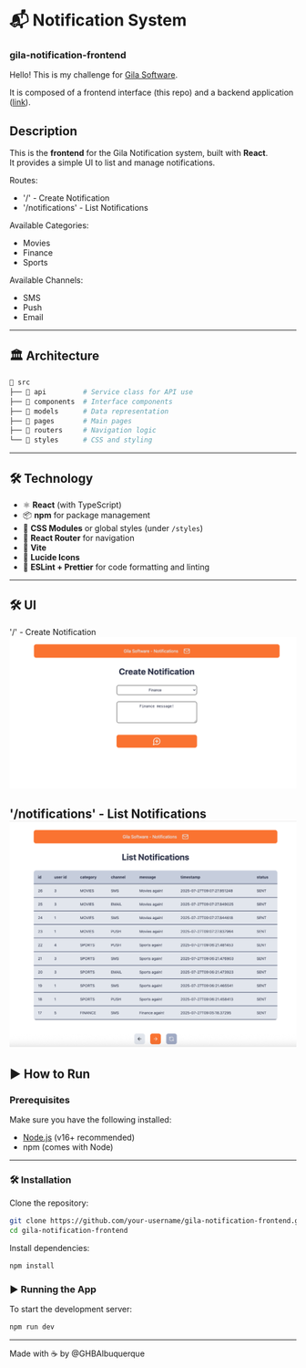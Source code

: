 # 📬 Notification System
### gila-notification-frontend

Hello!
This is my challenge for [Gila Software](https://www.gilasoftware.com/).

It is composed of a frontend interface (this repo) and a backend application ([link](https://github.com/GHBAlbuquerque/gila-notification-backend)).

## Description

This is the **frontend** for the Gila Notification system, built with **React**.  
It provides a simple UI to list and manage notifications.

Routes:
- '/' - Create Notification
- '/notifications' - List Notifications

Available Categories:
- Movies
- Finance
- Sports

Available Channels:
- SMS
- Push
- Email

---

## 🏛️ Architecture

```bash
📁 src
├── 📁 api         # Service class for API use
├── 📁 components  # Interface components
├── 📁 models      # Data representation
├── 📁 pages       # Main pages
├── 📁 routers     # Navigation logic
└── 📁 styles      # CSS and styling
```


---

## 🛠 Technology

- ⚛️ **React** (with TypeScript)
- 📦 **npm** for package management
- 💅 **CSS Modules** or global styles (under `/styles`)
- 🔁 **React Router** for navigation
- 🌱 **Vite**
- 🎲 **Lucide Icons**
- 🧰 **ESLint + Prettier** for code formatting and linting

---

## 🛠 UI

'/' - Create Notification
![Create Notification](misc/Create_Notification.png)

'/notifications' - List Notifications
![List Notifications](misc/List_Notifications.png)
---


## ▶️ How to Run

### Prerequisites

Make sure you have the following installed:

- [Node.js](https://nodejs.org/en/download/) (v16+ recommended)
- npm (comes with Node)

---

### 🛠️ Installation

Clone the repository:

```bash
git clone https://github.com/your-username/gila-notification-frontend.git
cd gila-notification-frontend
```

Install dependencies:

```bash
npm install
```

### ▶️ Running the App

To start the development server:

```bash
npm run dev
```

---

Made with ☕  by @GHBAlbuquerque


